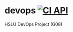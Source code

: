 # devops [![CI API](https://github.com/ruegerj/devops/actions/workflows/ci-api.yaml/badge.svg)](https://github.com/ruegerj/devops/actions/workflows/ci-api.yaml)
HSLU DevOps Project (G08)
